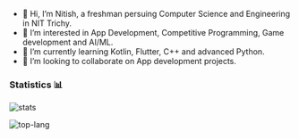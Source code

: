 <!--Links-->
[stats]: https://github-readme-stats.vercel.app/api?username=DonWick32&include_all_commits=true&count_private=true&show_icons=true&title_color=3498db&bg_color=ffffff00&text_color=718096
[top-lang]: https://github-readme-stats.vercel.app/api/top-langs?username=DonWick32&layout=compact&title_color=3498db&bg_color=ffffff00&text_color=718096

- 👋 Hi, I’m Nitish, a freshman persuing Computer Science and Engineering in NIT Trichy.
- 👀 I’m interested in App Development, Competitive Programming, Game development and AI/ML.
- 🌱 I’m currently learning Kotlin, Flutter, C++ and advanced Python.
- 💞️ I’m looking to collaborate on App development projects.

### Statistics 📊
![stats]

![top-lang]
<!--
- 📫 How to reach me ...

<!---
DonWick32/DonWick32 is a ✨ special ✨ repository because its `README.md` (this file) appears on your GitHub profile.
You can click the Preview link to take a look at your changes.
--->
